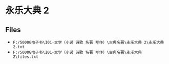 # 永乐大典 2

## Files

- `F:/5000G电子书\I01-文学（小说 诗歌 名著 写作）\古典名著\永乐大典 2\永乐大典 2.txt`
- `F:/5000G电子书\I01-文学（小说 诗歌 名著 写作）\古典名著\永乐大典 2\files.txt`
